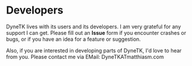 # Developers #

DyneTK lives with its users and its developers. I am very grateful for any support I can get. Please fill out an **Issue** form if you encounter crashes or bugs, or if you have an idea for a feature or suggestion.

Also, if you are interested in developing parts of DyneTK, I'd love to hear from you. Please contact me via EMail: DyneTKATmatthiasm.com